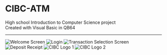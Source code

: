 # CIBC-ATM
High school Introduction to Computer Science project
<br>
Created with Visual Basic in QB64
<br><hr>
![Welcome Screen](https://user-images.githubusercontent.com/43625368/69473633-a7c87d80-0d84-11ea-8f87-8c97f8e3dd2b.JPG)
![Login](https://user-images.githubusercontent.com/43625368/69473796-a26c3280-0d86-11ea-9d6a-ff1127cc868c.JPG)
![Transaction Selection Screen](https://user-images.githubusercontent.com/43625368/69473737-b82d2800-0d85-11ea-859c-730fe186610c.JPG)
![Deposit Receipt](https://user-images.githubusercontent.com/43625368/69473794-9a13f780-0d86-11ea-8958-e4676cef6dcb.JPG)
![CIBC Logo 1](https://user-images.githubusercontent.com/43625368/69473634-b6af3000-0d84-11ea-94f7-98b291e7d85a.JPG)
![CIBC Logo 2](https://user-images.githubusercontent.com/43625368/69473643-c7f83c80-0d84-11ea-9e5a-d66580613cc8.JPG)


